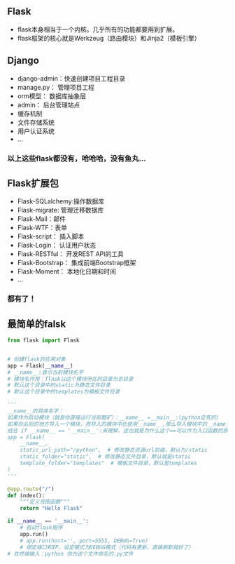 ## Flask
- flask本身相当于一个内核。几乎所有的功能都要用到扩展。
- flask框架的核心就是Werkzeug（路由模块）和Jinja2（模板引擎）

## Django
- django-admin：快速创建项目工程目录
- manage.py： 管理项目工程
- orm模型： 数据库抽象层
- admin： 后台管理站点
- 缓存机制
- 文件存储系统
- 用户认证系统
- ...
### 以上这些flask都没有，哈哈哈，没有鱼丸...
## Flask扩展包
- Flask-SQLalchemy:操作数据库
- Flask-migrate: 管理迁移数据库
- Flask-Mail：邮件
- Flask-WTF：表单
- Flask-script： 插入脚本
- Flask-Login： 认证用户状态
- Flask-RESTful： 开发REST API的工具
- Flask-Bootstrap： 集成前端Bootstrap框架
- Flask-Moment： 本地化日期和时间
- ...
### 都有了！

## 最简单的falsk
```python
from flask import Flask


# 创建flask的应用对象
app = Flask(__name__)
# __name__:表示当前模块名字
# 模块名作用：flask以这个模块所在的目录为总目录
# 默认这个目录中的static为静态文件目录
# 默认这个目录中的templates为模板文件目录

'''
__name__的具体名字：
如果作为启动模块（就是你直接运行当前磨矿）：__name__ =__main__:(python定死的)
如果你从别的地方导入一个模块，而导入的模块中也使用__name__,那么导入模块中的__name__=模块的名字（文件名）
结合 if __name__ == '__main__':来理解，这也就是为什么这个==可以作为入口函数的原因
app = Flask(
    __name__,
    static_url_path="/python",  # 修改静态资源url前缀，默认为/static
    static_folder="static",  # 修改静态文件目录，默认就是static
    template_folder="templates"  # 模板文件目录，默认是templates
)
'''

@app.route("/")
def index():
    """定义视图函数"""
    return "Hello Flask"

if __name__ == '__main__':
    # 启动flask程序
    app.run()
    # app.run(host='', port=5555, DEBUG=True)
    # 绑定端口和IP，设定模式为DEBUG模式（代码有更新，直接刷新就好了）
# 在终端输入：python 你为这个文件命名的.py文件
```
